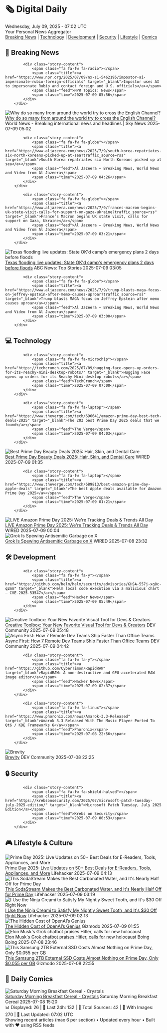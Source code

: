 <!-- Processing 54 RSS feeds at 2025-07-09 07:02:30 UTC -->
<!-- Processing: XKCD -->
<!-- Processing: Penny Arcade -->
<!-- Processing: Cyanide & Happiness -->
<!-- Processing: Girl Genius -->
<!-- Processing: Dinosaur Comics -->
<!-- Processing: BBC World News -->
<!-- Processing: NPR News -->
<!-- Processing: Reuters Top News -->
<!-- Processing: NBC News Breaking -->
<!-- Processing: TechCrunch -->
<!-- Processing: The Verge -->
<!-- Processing: O'Reilly Radar -->
<!-- Processing: Slashdot -->
<!-- Processing: Hacker News -->
<!-- Processing: Phoronix Linux News -->
<!-- Processing: It's FOSS -->
<!-- Error processing https://itsfoss.com/rss/: The read operation timed out -->
<!-- Processing: OMG! Ubuntu -->
<!-- Processing: Linux.com -->
<!-- Processing: Red Hat Blog -->
<!-- Processing: Ubuntu Blog -->
<!-- Processing: GitHub Blog -->
<!-- Processing: GitLab Blog -->
<!-- Processing: Martin Fowler -->
<!-- Processing: The Pragmatic Engineer -->
<!-- Processing: Kotaku -->
<!-- Processing: Boing Boing -->
<!-- Generated 4 new posts out of 26 feeds processed -->
<div class="newspaper-header">
    <h1 class="newspaper-title">🗞️ Digital Daily</h1>
    <div class="newspaper-date">Wednesday, July 09, 2025 - 07:02 UTC</div>
    <div class="newspaper-subtitle">Your Personal News Aggregator</div>
</div>

<div class="newspaper-nav">
    <a href="#breaking">Breaking News</a> |
    <a href="#tech">Technology</a> |
    <a href="#dev">Development</a> |
    <a href="#security">Security</a> |
    <a href="#lifestyle">Lifestyle</a> |
    <a href="#webcomics">Comics</a>
</div>

<div class="news-section breaking-news" id="breaking">
<h2 class="section-header">🚨 Breaking News</h2>
<div class="stories-container">
<div class="story">
            
            <div class="story-content">
                <span class="fa fa-fw fa-radio"></span>
                <span class="title"><a href="https://www.npr.org/2025/07/09/nx-s1-5462195/impostor-ai-impersonate-rubio-foreign-officials" target="_blank">Impostor uses AI to impersonate Rubio and contact foreign and U.S. officials</a></span>
                <span class="feed">NPR Topics: News</span>
                <span class="time">2025-07-09 05:56</span>
            </div>
        </div>
<div class="story">
            <img src="https://e3.365dm.com/25/07/1920x1080/skynews-adam-parsons-john-south-sudan_6960589.png?20250708235641" alt="Why do so many from around the world try to cross the English Channel?" class="story-image" loading="lazy" onerror="this.style.display='none'">
            <div class="story-content">
                <span class="fa fa-fw fa-satellite"></span>
                <span class="title"><a href="https://news.sky.com/story/why-do-so-many-from-around-the-world-try-to-cross-the-english-channel-13394345" target="_blank">Why do so many from around the world try to cross the English Channel?</a></span>
                <span class="feed">World News - Breaking international news and headlines | Sky News</span>
                <span class="time">2025-07-09 05:02</span>
            </div>
        </div>
<div class="story">
            
            <div class="story-content">
                <span class="fa fa-fw fa-globe"></span>
                <span class="title"><a href="https://www.aljazeera.com/news/2025/7/9/south-korea-repatriates-six-north-koreans-picked-up-at-sea?traffic_source=rss" target="_blank">South Korea repatriates six North Koreans picked up at sea</a></span>
                <span class="feed">Al Jazeera – Breaking News, World News and Video from Al Jazeera</span>
                <span class="time">2025-07-09 04:26</span>
            </div>
        </div>
<div class="story">
            
            <div class="story-content">
                <span class="fa fa-fw fa-globe"></span>
                <span class="title"><a href="https://www.aljazeera.com/news/2025/7/9/frances-macron-begins-uk-state-visit-calls-for-support-on-gaza-ukraine?traffic_source=rss" target="_blank">France’s Macron begins UK state visit, calls for support on Gaza, Ukraine</a></span>
                <span class="feed">Al Jazeera – Breaking News, World News and Video from Al Jazeera</span>
                <span class="time">2025-07-09 03:21</span>
            </div>
        </div>
<div class="story">
            <img src="https://s.abcnews.com/images/US/texas-5-rt-er-250707_1751920363733_hpMain_4x3t_384.jpg" alt="Texas flooding live updates: State OK&#x27;d camp&#x27;s emergency plans 2 days before floods" class="story-image" loading="lazy" onerror="this.style.display='none'">
            <div class="story-content">
                <span class="fa fa-fw fa-tv"></span>
                <span class="title"><a href="https://abcnews.go.com/US/live-updates/texas-flooding-updates-13-dead-20-campers-unaccounted/?id=123488468" target="_blank">Texas flooding live updates: State OK&#x27;d camp&#x27;s emergency plans 2 days before floods</a></span>
                <span class="feed">ABC News: Top Stories</span>
                <span class="time">2025-07-09 03:05</span>
            </div>
        </div>
<div class="story">
            
            <div class="story-content">
                <span class="fa fa-fw fa-globe"></span>
                <span class="title"><a href="https://www.aljazeera.com/news/2025/7/9/trump-blasts-maga-focus-on-jeffrey-epstein-after-memo-causes-uproar?traffic_source=rss" target="_blank">Trump blasts MAGA focus on Jeffrey Epstein after memo causes uproar</a></span>
                <span class="feed">Al Jazeera – Breaking News, World News and Video from Al Jazeera</span>
                <span class="time">2025-07-09 03:00</span>
            </div>
        </div>
</div>
</div>
<div class="news-section tech-news" id="tech">
<h2 class="section-header">💻 Technology</h2>
<div class="stories-container">
<div class="story">
            
            <div class="story-content">
                <span class="fa fa-fw fa-microchip"></span>
                <span class="title"><a href="https://techcrunch.com/2025/07/09/hugging-face-opens-up-orders-for-its-reachy-mini-desktop-robots/" target="_blank">Hugging Face opens up orders for its Reachy Mini desktop robots</a></span>
                <span class="feed">TechCrunch</span>
                <span class="time">2025-07-09 07:00</span>
            </div>
        </div>
<div class="story">
            
            <div class="story-content">
                <span class="fa fa-fw fa-laptop"></span>
                <span class="title"><a href="https://www.theverge.com/tech/696641/amazon-prime-day-best-tech-deals-2025" target="_blank">The 203 best Prime Day 2025 deals that we found</a></span>
                <span class="feed">The Verge</span>
                <span class="time">2025-07-09 04:03</span>
            </div>
        </div>
<div class="story">
            <img src="https://media.wired.com/photos/68646b56182925dd2869675f/master/pass/12.jpg" alt="Best Prime Day Beauty Deals 2025: Hair, Skin, and Dental Care" class="story-image" loading="lazy" onerror="this.style.display='none'">
            <div class="story-content">
                <span class="fa fa-fw fa-bolt"></span>
                <span class="title"><a href="https://www.wired.com/story/prime-day-beauty-deals-july-2025/" target="_blank">Best Prime Day Beauty Deals 2025: Hair, Skin, and Dental Care</a></span>
                <span class="feed">WIRED</span>
                <span class="time">2025-07-09 01:35</span>
            </div>
        </div>
<div class="story">
            
            <div class="story-content">
                <span class="fa fa-fw fa-laptop"></span>
                <span class="title"><a href="https://www.theverge.com/tech/689813/best-amazon-prime-day-apple-deals" target="_blank">The best Apple deals available for Amazon Prime Day 2025</a></span>
                <span class="feed">The Verge</span>
                <span class="time">2025-07-09 01:21</span>
            </div>
        </div>
<div class="story">
            <img src="https://media.wired.com/photos/686c0003a2353df8cd8f6b56/master/pass/3.jpg" alt="LIVE Amazon Prime Day 2025: We&#x27;re Tracking Deals &amp; Trends All Day" class="story-image" loading="lazy" onerror="this.style.display='none'">
            <div class="story-content">
                <span class="fa fa-fw fa-bolt"></span>
                <span class="title"><a href="https://www.wired.com/live/amazon-prime-day-deals-live-in-25/" target="_blank">LIVE Amazon Prime Day 2025: We&#x27;re Tracking Deals &amp; Trends All Day</a></span>
                <span class="feed">WIRED</span>
                <span class="time">2025-07-09 00:04</span>
            </div>
        </div>
<div class="story">
            <img src="https://media.wired.com/photos/686d896b87a471341a733f84/master/pass/Grok-AntiSemetic-Tweets-Business-2218892225.jpg" alt="Grok Is Spewing Antisemitic Garbage on X" class="story-image" loading="lazy" onerror="this.style.display='none'">
            <div class="story-content">
                <span class="fa fa-fw fa-bolt"></span>
                <span class="title"><a href="https://www.wired.com/story/grok-antisemitic-posts-x-xai/" target="_blank">Grok Is Spewing Antisemitic Garbage on X</a></span>
                <span class="feed">WIRED</span>
                <span class="time">2025-07-08 23:32</span>
            </div>
        </div>
</div>
</div>
<div class="news-section dev-news" id="dev">
<h2 class="section-header">🛠️ Development</h2>
<div class="stories-container">
<div class="story">
            
            <div class="story-content">
                <span class="fa fa-fw fa-y"></span>
                <span class="title"><a href="https://github.com/helm/helm/security/advisories/GHSA-557j-xg8c-q2mm" target="_blank">Helm local code execution via a malicious chart – CVE-2025-53547</a></span>
                <span class="feed">Hacker News</span>
                <span class="time">2025-07-09 05:49</span>
            </div>
        </div>
<div class="story">
            <img src="https://media2.dev.to/dynamic/image/width=800%2Cheight=%2Cfit=scale-down%2Cgravity=auto%2Cformat=auto/https%3A%2F%2Fdev-to-uploads.s3.amazonaws.com%2Fuploads%2Farticles%2F452gvanjqk70gio7gzn8.png" alt="Creative Toolbox: Your New Favorite Visual Tool for Devs &amp; Creators" class="story-image" loading="lazy" onerror="this.style.display='none'">
            <div class="story-content">
                <span class="fa fa-fw fa-code"></span>
                <span class="title"><a href="https://dev.to/dev_kiran/creative-toolbox-your-new-favorite-visual-tool-for-devs-creators-4od" target="_blank">Creative Toolbox: Your New Favorite Visual Tool for Devs &amp; Creators</a></span>
                <span class="feed">DEV Community</span>
                <span class="time">2025-07-09 05:48</span>
            </div>
        </div>
<div class="story">
            <img src="https://media2.dev.to/dynamic/image/width=800%2Cheight=%2Cfit=scale-down%2Cgravity=auto%2Cformat=auto/https%3A%2F%2Fdev-to-uploads.s3.amazonaws.com%2Fuploads%2Forganization%2Fprofile_image%2F10233%2Fa214d929-4a86-43e3-8a25-ba25c166bdae.png" alt="Async First: How 7 Remote Dev Teams Ship Faster Than Office Teams" class="story-image" loading="lazy" onerror="this.style.display='none'">
            <div class="story-content">
                <span class="fa fa-fw fa-code"></span>
                <span class="title"><a href="https://dev.to/pratham_naik_project_manager/-5ca8" target="_blank">Async First: How 7 Remote Dev Teams Ship Faster Than Office Teams</a></span>
                <span class="feed">DEV Community</span>
                <span class="time">2025-07-09 04:42</span>
            </div>
        </div>
<div class="story">
            
            <div class="story-content">
                <span class="fa fa-fw fa-y"></span>
                <span class="title"><a href="https://github.com/CyberTimon/RapidRAW" target="_blank">RapidRAW: A non-destructive and GPU-accelerated RAW image editor</a></span>
                <span class="feed">Hacker News</span>
                <span class="time">2025-07-09 02:37</span>
            </div>
        </div>
<div class="story">
            
            <div class="story-content">
                <span class="fa fa-fw fa-linux"></span>
                <span class="title"><a href="https://www.phoronix.com/news/Amarok-3.3-Released" target="_blank">Amarok 3.3 Released With The Music Player Ported To Qt6 / KDE Frameworks 6</a></span>
                <span class="feed">Phoronix</span>
                <span class="time">2025-07-08 22:56</span>
            </div>
        </div>
<div class="story">
            <img src="https://media2.dev.to/dynamic/image/width=800%2Cheight=%2Cfit=scale-down%2Cgravity=auto%2Cformat=auto/https%3A%2F%2Fdev-to-uploads.s3.amazonaws.com%2Fuploads%2Farticles%2Faeea9menenfg3ijkcd24.jpg" alt="Brevity" class="story-image" loading="lazy" onerror="this.style.display='none'">
            <div class="story-content">
                <span class="fa fa-fw fa-code"></span>
                <span class="title"><a href="https://dev.to/oculus42/brevity-2ljp" target="_blank">Brevity</a></span>
                <span class="feed">DEV Community</span>
                <span class="time">2025-07-08 22:25</span>
            </div>
        </div>
</div>
</div>
<div class="news-section security-news" id="security">
<h2 class="section-header">🔒 Security</h2>
<div class="stories-container">
<div class="story">
            
            <div class="story-content">
                <span class="fa fa-fw fa-shield-halved"></span>
                <span class="title"><a href="https://krebsonsecurity.com/2025/07/microsoft-patch-tuesday-july-2025-edition/" target="_blank">Microsoft Patch Tuesday, July 2025 Edition</a></span>
                <span class="feed">Krebs on Security</span>
                <span class="time">2025-07-09 00:53</span>
            </div>
        </div>
</div>
</div>
<div class="news-section lifestyle-news" id="lifestyle">
<h2 class="section-header">🎮 Lifestyle & Culture</h2>
<div class="stories-container">
<div class="story">
            <img src="https://lifehacker.com/imagery/articles/01JZ65F66VZVV1RGZRGVPCWJS9/hero-image.jpg" alt="Prime Day 2025: Live Updates on 50+ Best Deals for E-Readers, Tools, Appliances, and More" class="story-image" loading="lazy" onerror="this.style.display='none'">
            <div class="story-content">
                <span class="fa fa-fw fa-life-ring"></span>
                <span class="title"><a href="https://lifehacker.com/money/amazon-prime-day-07-09-2025-live-blog?utm_medium=RSS" target="_blank">Prime Day 2025: Live Updates on 50+ Best Deals for E-Readers, Tools, Appliances, and More</a></span>
                <span class="feed">Lifehacker</span>
                <span class="time">2025-07-09 04:13</span>
            </div>
        </div>
<div class="story">
            <img src="https://lifehacker.com/imagery/articles/01JZPJMKAVEJD69A1CK9XTDDG3/hero-image.jpg" alt="This SodaStream Makes the Best Carbonated Water, and It&#x27;s Nearly Half Off for Prime Day" class="story-image" loading="lazy" onerror="this.style.display='none'">
            <div class="story-content">
                <span class="fa fa-fw fa-life-ring"></span>
                <span class="title"><a href="https://lifehacker.com/food-drink/sodastream-terra-sparkling-water-maker-sale-prime-day-2025?utm_medium=RSS" target="_blank">This SodaStream Makes the Best Carbonated Water, and It&#x27;s Nearly Half Off for Prime Day</a></span>
                <span class="feed">Lifehacker</span>
                <span class="time">2025-07-09 03:19</span>
            </div>
        </div>
<div class="story">
            <img src="https://lifehacker.com/imagery/articles/01JZPDMCSEEAPZSKC2RTYW2CTJ/hero-image.png" alt="I Use the Ninja Creami to Satisfy My Nightly Sweet Tooth, and It&#x27;s $30 Off Right Now" class="story-image" loading="lazy" onerror="this.style.display='none'">
            <div class="story-content">
                <span class="fa fa-fw fa-life-ring"></span>
                <span class="title"><a href="https://lifehacker.com/food-drink/ninja-creami-sale-walmart-prime-day-2025?utm_medium=RSS" target="_blank">I Use the Ninja Creami to Satisfy My Nightly Sweet Tooth, and It&#x27;s $30 Off Right Now</a></span>
                <span class="feed">Lifehacker</span>
                <span class="time">2025-07-09 02:13</span>
            </div>
        </div>
<div class="story">
            <img src="https://gizmodo.com/app/uploads/2024/12/GettyImages-2188218335.jpg" alt="The Hidden Cost of OpenAI’s Genius" class="story-image" loading="lazy" onerror="this.style.display='none'">
            <div class="story-content">
                <span class="fa fa-fw fa-computer"></span>
                <span class="title"><a href="https://gizmodo.com/the-hidden-cost-of-openais-genius-2000626374" target="_blank">The Hidden Cost of OpenAI’s Genius</a></span>
                <span class="feed">Gizmodo</span>
                <span class="time">2025-07-09 01:55</span>
            </div>
        </div>
<div class="story">
            <img src="https://i0.wp.com/boingboing.net/wp-content/uploads/2025/01/It-is-what-it-is.jpg?fit=2016%2C1080&amp;quality=60&amp;ssl=1" alt="Elon Musk&#x27;s Grok chatbot praises Hitler, calls for new holocaust" class="story-image" loading="lazy" onerror="this.style.display='none'">
            <div class="story-content">
                <span class="fa fa-fw fa-arrow-right"></span>
                <span class="title"><a href="https://boingboing.net/2025/07/08/elon-musks-grok-chatbot-praises-hitler-calls-for-new-holocaust.html" target="_blank">Elon Musk&#x27;s Grok chatbot praises Hitler, calls for new holocaust</a></span>
                <span class="feed">Boing Boing</span>
                <span class="time">2025-07-08 23:46</span>
            </div>
        </div>
<div class="story">
            <img src="https://gizmodo.com/app/uploads/2025/06/sandisk2tb.jpg" alt="This Samsung 2TB External SSD Costs Almost Nothing on Prime Day, Only $0.055 per GB" class="story-image" loading="lazy" onerror="this.style.display='none'">
            <div class="story-content">
                <span class="fa fa-fw fa-computer"></span>
                <span class="title"><a href="https://gizmodo.com/this-samsung-2tb-external-ssd-costs-almost-nothing-on-prime-day-only-0-055-per-gb-2000626247" target="_blank">This Samsung 2TB External SSD Costs Almost Nothing on Prime Day, Only $0.055 per GB</a></span>
                <span class="feed">Gizmodo</span>
                <span class="time">2025-07-08 22:55</span>
            </div>
        </div>
</div>
</div>
<div class="news-section webcomics-section" id="webcomics">
<h2 class="section-header">🎨 Daily Comics</h2>
<div class="stories-container">
<div class="story">
            <img src="https://www.smbc-comics.com/comics/1751598495-20250708.png" alt="Saturday Morning Breakfast Cereal - Crystals" class="story-image" loading="lazy" onerror="this.style.display='none'">
            <div class="story-content">
                <span class="fa fa-fw fa-smile"></span>
                <span class="title"><a href="https://www.smbc-comics.com/comic/crystals" target="_blank">Saturday Morning Breakfast Cereal - Crystals</a></span>
                <span class="feed">Saturday Morning Breakfast Cereal</span>
                <span class="time">2025-07-08 15:20</span>
            </div>
        </div>
</div>
</div>

<div class="newspaper-footer">
    <div class="stats">
        📊 Displayed: 26 | 📅 Last 24h: 132 | 📡 Total Sources: 42 | 📸 With Images: 270 |
        🔄 Last Updated: 07:02 UTC
    </div>
    <div class="footer-note">
        Showing recent articles (max 6 per section) • Updated every hour • Built with ❤️ using RSS feeds
    </div>
</div>
